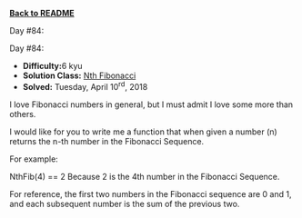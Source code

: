 ﻿<a href=https://github.com/hlais/Kata---a---Day><b>Back to README</b><a>

Day #84: 

Day #84: 

* <b>Difficulty:</b>6 kyu
* <b>Solution Class:</b> [Nth Fibonacci](NthFibonacci.cs)
* <b>Solved:</b> Tuesday, April 10<sup>rd</sup>, 2018

I love Fibonacci numbers in general, but I must admit I love some more than others.

I would like for you to write me a function that when given a number (n) returns the n-th number in the Fibonacci Sequence.

For example:

   NthFib(4) == 2
Because 2 is the 4th number in the Fibonacci Sequence.

For reference, the first two numbers in the Fibonacci sequence are 0 and 1, and each subsequent number is the sum of the previous two.
